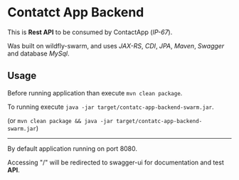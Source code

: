 # Contatct App Backend

This is __Rest API__ to be consumed by ContactApp (_IP-67_).

Was built on wildfly-swarm, and uses _JAX-RS_, _CDI_, _JPA_, _Maven_, _Swagger_ and database _MySql_.

## Usage

Before running application than execute `mvn clean package`.

To running execute `java -jar target/contatc-app-backend-swarm.jar`.

(or `mvn clean package && java -jar target/contatc-app-backend-swarm.jar`)

---

By default application running on port 8080. 

Accessing "/" will be redirected to swagger-ui for documentation and test __API__.
